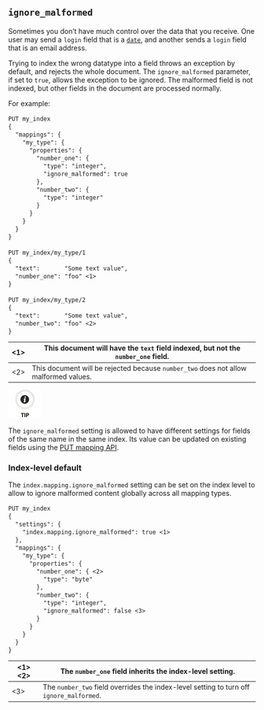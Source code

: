 ## `ignore_malformed`

Sometimes you don’t have much control over the data that you receive. One user may send a `login` field that is a [`date`](date.html), and another sends a `login` field that is an email address.

Trying to index the wrong datatype into a field throws an exception by default, and rejects the whole document. The `ignore_malformed` parameter, if set to `true`, allows the exception to be ignored. The malformed field is not indexed, but other fields in the document are processed normally.

For example:
    
    
    PUT my_index
    {
      "mappings": {
        "my_type": {
          "properties": {
            "number_one": {
              "type": "integer",
              "ignore_malformed": true
            },
            "number_two": {
              "type": "integer"
            }
          }
        }
      }
    }
    
    PUT my_index/my_type/1
    {
      "text":       "Some text value",
      "number_one": "foo" <1>
    }
    
    PUT my_index/my_type/2
    {
      "text":       "Some text value",
      "number_two": "foo" <2>
    }

<1>| This document will have the `text` field indexed, but not the `number_one` field.     
---|---    
<2>| This document will be rejected because `number_two` does not allow malformed values.   
  
![Tip](images/icons/tip.png)

The `ignore_malformed` setting is allowed to have different settings for fields of the same name in the same index. Its value can be updated on existing fields using the [PUT mapping API](indices-put-mapping.html).

### Index-level default

The `index.mapping.ignore_malformed` setting can be set on the index level to allow to ignore malformed content globally across all mapping types.
    
    
    PUT my_index
    {
      "settings": {
        "index.mapping.ignore_malformed": true <1>
      },
      "mappings": {
        "my_type": {
          "properties": {
            "number_one": { <2>
              "type": "byte"
            },
            "number_two": {
              "type": "integer",
              "ignore_malformed": false <3>
            }
          }
        }
      }
    }

<1> <2>| The `number_one` field inherits the index-level setting.     
---|---    
<3>| The `number_two` field overrides the index-level setting to turn off `ignore_malformed`. 

